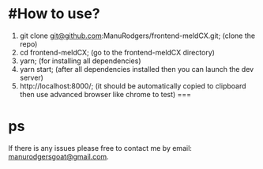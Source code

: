 #How to use?
===
1. git clone git@github.com:ManuRodgers/frontend-meldCX.git; (clone the repo)
2. cd frontend-meldCX; (go to the frontend-meldCX directory)
3. yarn;  (for installing all dependencies)
4. yarn start; (after all dependencies installed then you can launch the dev server)
5. http://localhost:8000/; (it should be automatically copied to clipboard then use advanced browser like chrome to test)
===
# ps
 If there is any issues please free to contact me by email: manurodgersgoat@gmail.com.
